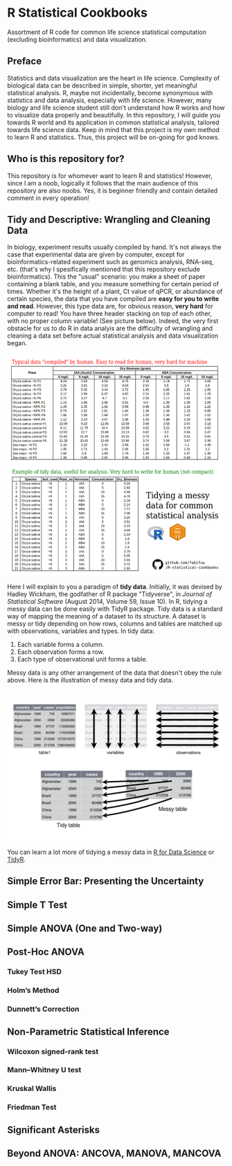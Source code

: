 # R Statistical Cookbooks
Assortment of R code for common life science statistical computation (excluding bioinformatics) and data visualization. 

## Preface
Statistics and data visualization are the heart in life science. Complexity of biological data can be described in simple, shorter, yet meaningful statistical analysis. R, maybe not incidentally, become synonymous with statistics and data analysis, especially with life science. However, many biology and life science student still don't understand how R works and how to visualize data properly and beautifully. In this repository, I will guide you towards R world and its application in common statistical analysis, tailored towards life science data. Keep in mind that this project is my own method to learn R and statistics. Thus, this project will be on-going for god knows.

## Who is this repository for?
This repository is for whomever want to learn R and statistics! However, since I am a noob, logically it follows that the main audience of this repository are also noobs. Yes, it is beginner friendly and contain detailed comment in every operation!

## Tidy and Descriptive: Wrangling and Cleaning Data
In biology, experiment results usually compiled by hand. It's not always the case that experimental data are given by computer, except for bioinformatics-related experiment such as genomics analysis, RNA-seq, etc. (that's why I spesifically mentioned that this repository exclude bioinformatics). This the "usual" scenario: you make a sheet of paper containing a blank table, and you measure something for certain period of times. Whether it's the height of a plant, Ct value of qPCR, or abundance of certain species, the data that you have compiled are **easy for you to write and read**.  However, this type data are, for obvious reason, **very hard** for computer to read! You have three header stacking on top of each other, with no proper column variable! (See picture below). Indeed, the very first obstacle for us to do R in data analyis are the difficulty of wrangling and cleaning a data set before actual statistical analysis and data visualization began.

![Tidy data poster](./Picture/Tidy_data_banner.png)

Here I will explain to you a paradigm of **tidy data**. Initially, it was devised by Hadley Wickham, the godfather of R package "Tidyverse", in *Journal of Statistical Software* (August 2014, Volume 59, Issue 10). In R, tidying a messy data can be done easily with TidyR package. Tidy data is a standard way of mapping the meaning of a dataset to its structure. A dataset is messy or tidy depending on how rows, columns and tables are matched up with observations, variables and types. In tidy data:

1. Each variable forms a column.
2. Each observation forms a row.
3. Each type of observational unit forms a table.

Messy data is any other arrangement of the data that doesn't obey the rule above. Here is the illustration of messy data and tidy data.

![Tidy data poster](./Picture/Tidy_explain.png)

You can learn a lot more of tidying a messy data in [R for Data Science](https://r4ds.had.co.nz/tidy-data.html) or [TidyR](https://tidyr.tidyverse.org/).

## Simple Error Bar: Presenting the Uncertainty

## Simple T Test

## Simple ANOVA (One and Two-way)

## Post-Hoc ANOVA
### Tukey Test HSD
### Holm’s Method
### Dunnett’s Correction

## Non-Parametric Statistical Inference
### Wilcoxon signed-rank test
### Mann–Whitney U test
### Kruskal Wallis
### Friedman Test

## Significant Asterisks

## Beyond ANOVA: ANCOVA, MANOVA, MANCOVA

